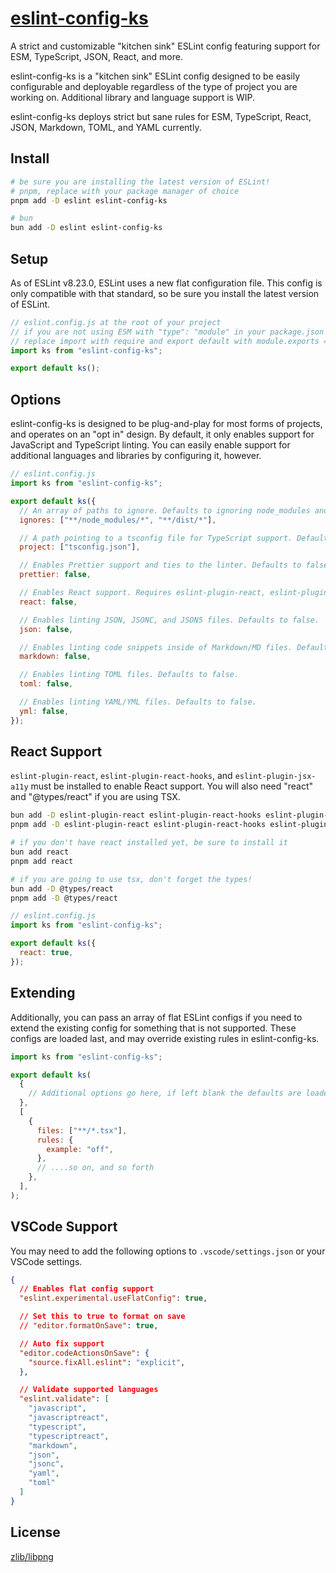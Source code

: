 # [eslint-config-ks][package]

A strict and customizable "kitchen sink" ESLint config featuring support for ESM, TypeScript, JSON, React, and more.

eslint-config-ks is a "kitchen sink" ESLint config designed to be easily configurable and deployable regardless of the type of project you are working on. Additional library and language support is WIP.

eslint-config-ks deploys strict but sane rules for ESM, TypeScript, React, JSON, Markdown, TOML, and YAML currently.

## Install

```sh
# be sure you are installing the latest version of ESLint!
# pnpm, replace with your package manager of choice
pnpm add -D eslint eslint-config-ks

# bun
bun add -D eslint eslint-config-ks
```

## Setup

As of ESLint v8.23.0, ESLint uses a new flat configuration file. This config is only compatible with that standard, so be sure you install the latest version of ESLint.

```js
// eslint.config.js at the root of your project
// if you are not using ESM with "type": "module" in your package.json
// replace import with require and export default with module.exports = ks();
import ks from "eslint-config-ks";

export default ks();
```

## Options

eslint-config-ks is designed to be plug-and-play for most forms of projects, and operates on an "opt in" design. By default, it only enables support for JavaScript and TypeScript linting. You can easily enable support for additional languages and libraries by configuring it, however.

```js
// eslint.config.js
import ks from "eslint-config-ks";

export default ks({
  // An array of paths to ignore. Defaults to ignoring node_modules and dist.
  ignores: ["**/node_modules/*", "**/dist/*"],

  // A path pointing to a tsconfig file for TypeScript support. Defaults to "true" to enable the default parser behavior.
  project: ["tsconfig.json"],

  // Enables Prettier support and ties to the linter. Defaults to false. You need to provide your own .prettierrc.
  prettier: false,

  // Enables React support. Requires eslint-plugin-react, eslint-plugin-react-hooks, and eslint-plugin-jsx-a11y to be installed. Defaults to false.
  react: false,

  // Enables linting JSON, JSONC, and JSON5 files. Defaults to false.
  json: false,

  // Enables linting code snippets inside of Markdown/MD files. Defaults to false.
  markdown: false,

  // Enables linting TOML files. Defaults to false.
  toml: false,

  // Enables linting YAML/YML files. Defaults to false.
  yml: false,
});
```

## React Support

`eslint-plugin-react`, `eslint-plugin-react-hooks`, and `eslint-plugin-jsx-a11y` must be installed to enable React support. You will also need "react" and "@types/react" if you are using TSX.

```sh
bun add -D eslint-plugin-react eslint-plugin-react-hooks eslint-plugin-jsx-a11y
pnpm add -D eslint-plugin-react eslint-plugin-react-hooks eslint-plugin-jsx-a11y

# if you don't have react installed yet, be sure to install it
bun add react
pnpm add react

# if you are going to use tsx, don't forget the types!
bun add -D @types/react
pnpm add -D @types/react
```

```js
// eslint.config.js
import ks from "eslint-config-ks";

export default ks({
  react: true,
});
```

## Extending

Additionally, you can pass an array of flat ESLint configs if you need to extend the existing config for something that is not supported. These configs are loaded last, and may override existing rules in eslint-config-ks.

```js
import ks from "eslint-config-ks";

export default ks(
  {
    // Additional options go here, if left blank the defaults are loaded
  },
  [
    {
      files: ["**/*.tsx"],
      rules: {
        example: "off",
      },
      // ....so on, and so forth
    },
  ],
);
```

## VSCode Support

You may need to add the following options to `.vscode/settings.json` or your VSCode settings.

```JSON
{
  // Enables flat config support
  "eslint.experimental.useFlatConfig": true,

  // Set this to true to format on save
  // "editor.formatOnSave": true,

  // Auto fix support
  "editor.codeActionsOnSave": {
    "source.fixAll.eslint": "explicit",
  },

  // Validate supported languages
  "eslint.validate": [
    "javascript",
    "javascriptreact",
    "typescript",
    "typescriptreact",
    "markdown",
    "json",
    "jsonc",
    "yaml",
    "toml"
  ]
}
```

## License

[zlib/libpng][license]

[package]: https://www.npmjs.com/package/eslint-config-ks "A link to eslint-config-ks on npmjs."
[license]: LICENSE.md "A link to the zlib/libpng license."
